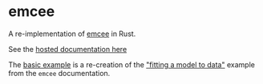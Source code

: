 # emcee

A re-implementation of [emcee][1] in Rust.

See the [hosted documentation here][2]

The [basic example][3] is a re-creation of the ["fitting a model to
data"][4] example from the `emcee` documentation.

[1]: http://dan.iel.fm/emcee/current/
[2]: https://docs.rs/emcee
[3]: https://github.com/mindriot101/rust-emcee/blob/master/examples/basic.rs
[4]: http://dan.iel.fm/emcee/current/user/line/

